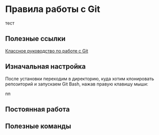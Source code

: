 # Правила работы с Git

тест

## Полезные ссылки

[Классное руководство по работе с Git](https://githowto.com/ru)

## Изначальная настройка 

После установки переходим в директорию, куда хотим клонировать репозиторий и запускаем Git Bash, нажав правую клавишу мыши:

пп

## Постоянная работа
## Полезные команды
